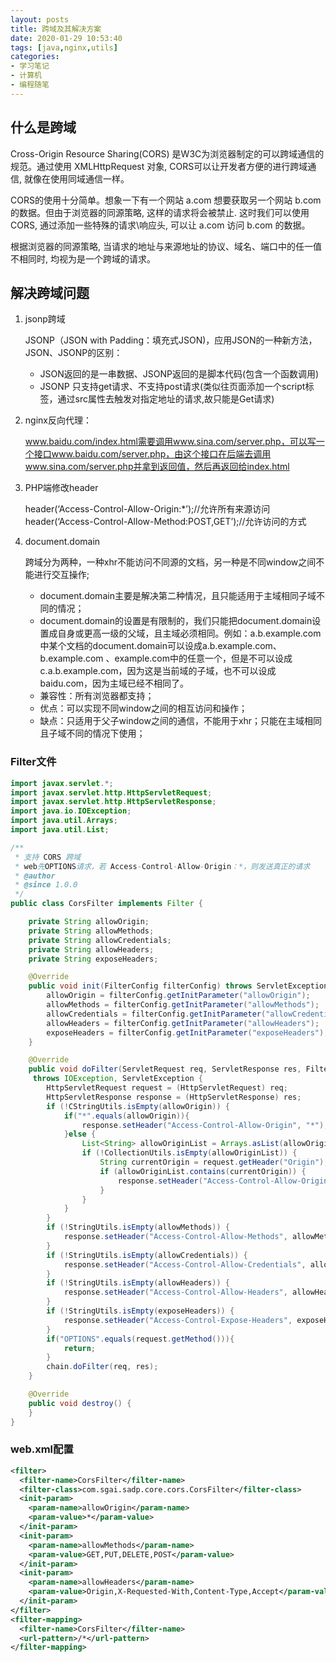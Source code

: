 ```yaml
---
layout: posts
title: 跨域及其解决方案
date: 2020-01-29 10:53:40
tags: [java,nginx,utils]
categories: 
- 学习笔记
- 计算机
- 编程随笔
---
```


## 什么是跨域

Cross-Origin Resource Sharing(CORS) 是W3C为浏览器制定的可以跨域通信的规范。通过使用 XMLHttpRequest 对象, CORS可以让开发者方便的进行跨域通信, 就像在使用同域通信一样。

CORS的使用十分简单。想象一下有一个网站 a.com 想要获取另一个网站 b.com 的数据。但由于浏览器的同源策略, 这样的请求将会被禁止. 这时我们可以使用CORS, 通过添加一些特殊的请求\响应头, 可以让 a.com 访问 b.com 的数据。

根据浏览器的同源策略, 当请求的地址与来源地址的协议、域名、端口中的任一值不相同时, 均视为是一个跨域的请求。

## 解决跨域问题

1. jsonp跨域

    JSONP（JSON with Padding：填充式JSON)，应用JSON的一种新方法，JSON、JSONP的区别：
    - JSON返回的是一串数据、JSONP返回的是脚本代码(包含一个函数调用)
    - JSONP 只支持get请求、不支持post请求(类似往页面添加一个script标签，通过src属性去触发对指定地址的请求,故只能是Get请求)

2. nginx反向代理：

    www.baidu.com/index.html需要调用www.sina.com/server.php，可以写一个接口www.baidu.com/server.php，由这个接口在后端去调用www.sina.com/server.php并拿到返回值，然后再返回给index.html

3. PHP端修改header

    header(‘Access-Control-Allow-Origin:*’);//允许所有来源访问
    header(‘Access-Control-Allow-Method:POST,GET’);//允许访问的方式

4. document.domain

    跨域分为两种，一种xhr不能访问不同源的文档，另一种是不同window之间不能进行交互操作;
    - document.domain主要是解决第二种情况，且只能适用于主域相同子域不同的情况；
    - document.domain的设置是有限制的，我们只能把document.domain设置成自身或更高一级的父域，且主域必须相同。例如：a.b.example.com中某个文档的document.domain可以设成a.b.example.com、b.example.com 、example.com中的任意一个，但是不可以设成c.a.b.example.com，因为这是当前域的子域，也不可以设成baidu.com，因为主域已经不相同了。
    - 兼容性：所有浏览器都支持；
    - 优点：可以实现不同window之间的相互访问和操作；
    - 缺点：只适用于父子window之间的通信，不能用于xhr；只能在主域相同且子域不同的情况下使用；

### Filter文件

```java
import javax.servlet.*;
import javax.servlet.http.HttpServletRequest;
import javax.servlet.http.HttpServletResponse;
import java.io.IOException;
import java.util.Arrays;
import java.util.List;

/**
 * 支持 CORS 跨域
 * web先OPTIONS请求，若 Access-Control-Allow-Origin：*，则发送真正的请求
 * @author
 * @since 1.0.0
 */
public class CorsFilter implements Filter {

    private String allowOrigin;
    private String allowMethods;
    private String allowCredentials;
    private String allowHeaders;
    private String exposeHeaders;

    @Override
    public void init(FilterConfig filterConfig) throws ServletException {
        allowOrigin = filterConfig.getInitParameter("allowOrigin");
        allowMethods = filterConfig.getInitParameter("allowMethods");
        allowCredentials = filterConfig.getInitParameter("allowCredentials");
        allowHeaders = filterConfig.getInitParameter("allowHeaders");
        exposeHeaders = filterConfig.getInitParameter("exposeHeaders");
    }

    @Override
    public void doFilter(ServletRequest req, ServletResponse res, FilterChain chain)
     throws IOException, ServletException {
        HttpServletRequest request = (HttpServletRequest) req;
        HttpServletResponse response = (HttpServletResponse) res;
        if (!CStringUtils.isEmpty(allowOrigin)) {
            if("*".equals(allowOrigin)){
                response.setHeader("Access-Control-Allow-Origin", "*");
            }else {
                List<String> allowOriginList = Arrays.asList(allowOrigin.split(","));
                if (!CollectionUtils.isEmpty(allowOriginList)) {
                    String currentOrigin = request.getHeader("Origin");
                    if (allowOriginList.contains(currentOrigin)) {
                        response.setHeader("Access-Control-Allow-Origin", currentOrigin);
                    }
                }
            }
        }
        if (!StringUtils.isEmpty(allowMethods)) {
            response.setHeader("Access-Control-Allow-Methods", allowMethods);
        }
        if (!StringUtils.isEmpty(allowCredentials)) {
            response.setHeader("Access-Control-Allow-Credentials", allowCredentials);
        }
        if (!StringUtils.isEmpty(allowHeaders)) {
            response.setHeader("Access-Control-Allow-Headers", allowHeaders);
        }
        if (!StringUtils.isEmpty(exposeHeaders)) {
            response.setHeader("Access-Control-Expose-Headers", exposeHeaders);
        }
        if("OPTIONS".equals(request.getMethod())){
            return;
        }
        chain.doFilter(req, res);
    }

    @Override
    public void destroy() {
    }
}
```

### web.xml配置

```xml
<filter>
  <filter-name>CorsFilter</filter-name>
  <filter-class>com.sgai.sadp.core.cors.CorsFilter</filter-class>
  <init-param>
    <param-name>allowOrigin</param-name>
    <param-value>*</param-value>
  </init-param>
  <init-param>
    <param-name>allowMethods</param-name>
    <param-value>GET,PUT,DELETE,POST</param-value>
  </init-param>
  <init-param>
    <param-name>allowHeaders</param-name>
    <param-value>Origin,X-Requested-With,Content-Type,Accept</param-value>
  </init-param>
</filter>
<filter-mapping>
  <filter-name>CorsFilter</filter-name>
  <url-pattern>/*</url-pattern>
</filter-mapping>
```
